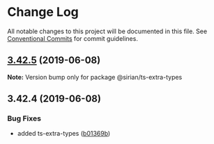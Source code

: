 # Change Log

All notable changes to this project will be documented in this file.
See [Conventional Commits](https://conventionalcommits.org) for commit guidelines.

## [3.42.5](https://github.com/sirian/js/compare/@sirian/ts-extra-types@3.42.4...@sirian/ts-extra-types@3.42.5) (2019-06-08)

**Note:** Version bump only for package @sirian/ts-extra-types





## 3.42.4 (2019-06-08)


### Bug Fixes

* added ts-extra-types ([b01369b](https://github.com/sirian/js/commit/b01369b))
